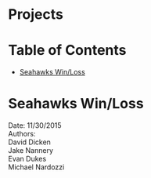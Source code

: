 # Projects

# Table of Contents
* [Seahawks Win/Loss](#Seahawks-Win/Loss)

# Seahawks Win/Loss
Date: 11/30/2015  
Authors:   
David Dicken  
Jake Nannery  
Evan Dukes  
Michael Nardozzi  
